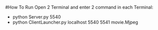 #How To Run
Open 2 Terminal and enter 2 command in each Terminal:
* python Server.py  5540
* python ClientLauncher.py localhost 5540 5541 movie.Mjpeg
